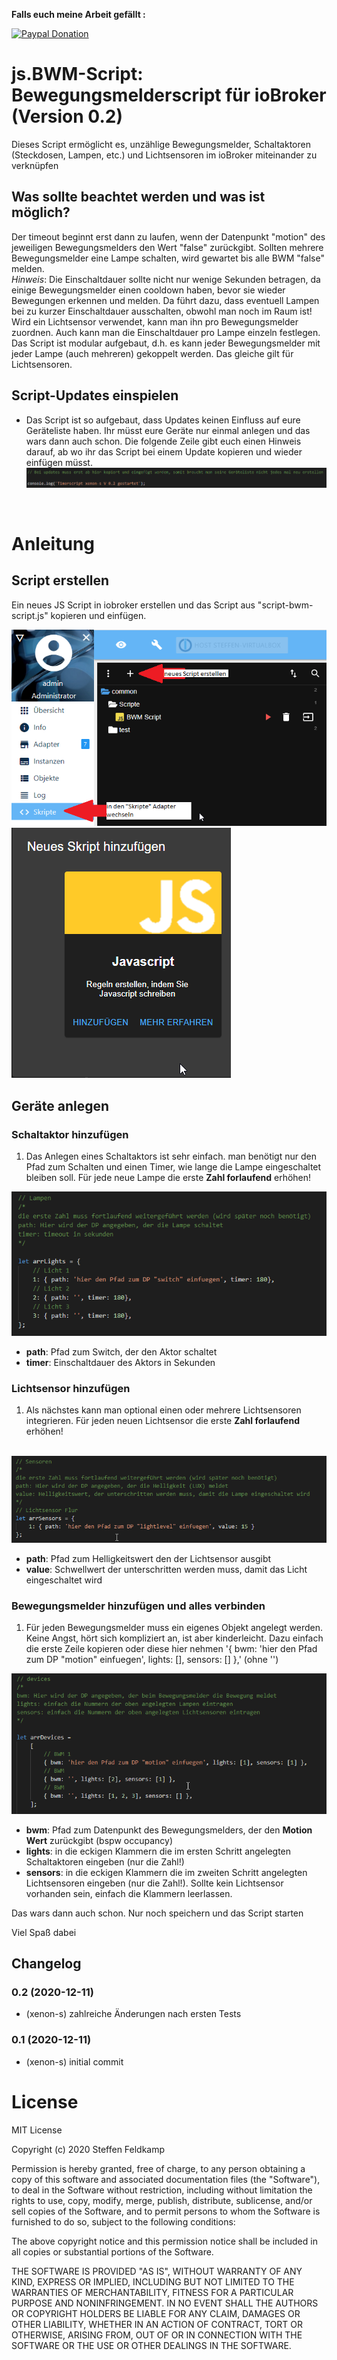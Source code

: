 **Falls euch meine Arbeit gefällt :** <br>

[![Paypal Donation](https://img.shields.io/badge/paypal-donate%20%7C%20spenden-blue.svg)](https://www.paypal.com/cgi-bin/webscr?cmd=_s-xclick&hosted_button_id=3EYML5A4EMJCW&source=url)


# js.BWM-Script: Bewegungsmelderscript für ioBroker (Version 0.2)
Dieses Script ermöglicht es, unzählige Bewegungsmelder, Schaltaktoren (Steckdosen, Lampen, etc.) und Lichtsensoren im ioBroker miteinander zu verknüpfen

## Was sollte beachtet werden und was ist möglich?
Der timeout beginnt erst dann zu laufen, wenn der Datenpunkt "motion" des jeweiligen Bewegungsmelders den Wert "false" zurückgibt. Sollten mehrere Bewegungsmelder eine Lampe schalten, wird gewartet bis alle BWM "false" melden. <br>
*Hinweis*: Die Einschaltdauer sollte nicht nur wenige Sekunden betragen, da einige Bewegungsmelder einen cooldown haben, bevor sie wieder Bewegungen erkennen und melden. Da führt dazu, dass eventuell Lampen bei zu kurzer Einschaltdauer ausschalten, obwohl man noch im Raum ist! <br>
Wird ein Lichtsensor verwendet, kann man ihn pro Bewegungsmelder zuordnen. Auch kann man die Einschaltdauer pro Lampe einzeln festlegen. Das Script ist modular aufgebaut, d.h. es kann jeder Bewegungsmelder mit jeder Lampe (auch mehreren) gekoppelt werden. Das gleiche gilt für Lichtsensoren. <br>


## Script-Updates einspielen
- Das Script ist so aufgebaut, dass Updates keinen Einfluss auf eure Geräteliste haben. Ihr müsst eure Geräte nur einmal anlegen und das wars dann auch schon. Die folgende Zeile gibt euch einen Hinweis darauf, ab wo ihr das Script bei einem Update kopieren und wieder einfügen müsst. <br>
  ![update_Zeile.png](/admin/update_Zeile.png)
 <br>


# Anleitung
## Script erstellen
Ein neues JS Script in iobroker erstellen und das Script aus "script-bwm-script.js" kopieren und einfügen. <br>

  ![erstellung_1.png](/admin/erstellung_1.png)
  ![erstellung_2.png](/admin/erstellung_2.png)
  <br>

## Geräte anlegen

### Schaltaktor hinzufügen
1. Das Anlegen eines Schaltaktors ist sehr einfach. man benötigt nur den Pfad zum Schalten und einen Timer, wie lange die Lampe eingeschaltet bleiben soll. Für jede neue Lampe die erste **Zahl forlaufend** erhöhen!<br>

  ![arrLights.png](/admin/arrLights.png)

- **path**: Pfad zum Switch, der den Aktor schaltet
- **timer**: Einschaltdauer des Aktors in Sekunden

### Lichtsensor hinzufügen
1. Als nächstes kann man optional einen oder mehrere Lichtsensoren integrieren. Für jeden neuen Lichtsensor die erste **Zahl forlaufend** erhöhen!<br><br>

  ![arrSensors.png](/admin/arrSensors.png)

- **path**: Pfad zum Helligkeitswert den der Lichtsensor ausgibt
- **value**: Schwellwert der unterschritten werden muss, damit das Licht eingeschaltet wird

### Bewegungsmelder hinzufügen und alles verbinden
1. Für jeden Bewegungsmelder muss ein eigenes Objekt angelegt werden. Keine Angst, hört sich kompliziert an, ist aber kinderleicht. Dazu einfach die erste Zeile kopieren oder diese hier nehmen '{ bwm: 'hier den Pfad zum DP "motion" einfuegen', lights: [], sensors: [] },' (ohne '')<br>

  ![arrDevices.png](/admin/arrDevices.png)

- **bwm**: Pfad zum Datenpunkt des Bewegungsmelders, der den **Motion Wert** zurückgibt (bspw occupancy)
- **lights**: in die eckigen Klammern die im ersten Schritt angelegten Schaltaktoren eingeben (nur die Zahl!)
- **sensors**: in die eckigen Klammern die im zweiten Schritt angelegten Lichtsensoren eingeben (nur die Zahl!). Sollte kein Lichtsensor vorhanden sein, einfach die Klammern leerlassen.

Das wars dann auch schon. Nur noch speichern und das Script starten

Viel Spaß dabei 




## Changelog

### 0.2 (2020-12-11)
* (xenon-s) zahlreiche Änderungen nach ersten Tests

### 0.1 (2020-12-11)
* (xenon-s) initial commit


# License
MIT License

Copyright (c) 2020 Steffen Feldkamp<br>

Permission is hereby granted, free of charge, to any person obtaining a copy of this software and associated documentation files (the "Software"), to deal in the Software without restriction, including without limitation the rights to use, copy, modify, merge, publish, distribute, sublicense, and/or sell copies of the Software, and to permit persons to whom the Software is furnished to do so, subject to the following conditions:<br>

The above copyright notice and this permission notice shall be included in all copies or substantial portions of the Software.<br>

THE SOFTWARE IS PROVIDED "AS IS", WITHOUT WARRANTY OF ANY KIND, EXPRESS OR IMPLIED, INCLUDING BUT NOT LIMITED TO THE WARRANTIES OF MERCHANTABILITY, FITNESS FOR A PARTICULAR PURPOSE AND NONINFRINGEMENT. IN NO EVENT SHALL THE AUTHORS OR COPYRIGHT HOLDERS BE LIABLE FOR ANY CLAIM, DAMAGES OR OTHER LIABILITY, WHETHER IN AN ACTION OF CONTRACT, TORT OR OTHERWISE, ARISING FROM, OUT OF OR IN CONNECTION WITH THE SOFTWARE OR THE USE OR OTHER DEALINGS IN THE SOFTWARE.<br>
